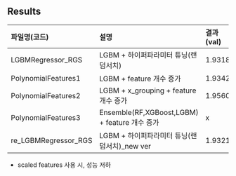 ## Results

| 파일명(코드) | 설명 | 결과(val) | 결과(private) |
|:----------|:----------|:----------|:----------:|
| LGBMRegressor_RGS | LGBM + 하이퍼파라미터 튜닝(랜덤서치) | 1.9318 | 1.9436 | 
| PolynomialFeatures1 | LGBM + feature 개수 증가 | 1.9342 | x |
| PolynomialFeatures2 | LGBM + x_grouping + feature 개수 증가 | 1.9560 | x |
| PolynomialFeatures3 | Ensemble(RF,XGBoost,LGBM) + feature 개수 증가 | x | **1.9389** |
| re_LGBMRegressor_RGS | LGBM + 하이퍼파라미터 튜닝(랜덤서치)_new ver | 1.9321 | x |

* scaled features 사용 시, 성능 저하
